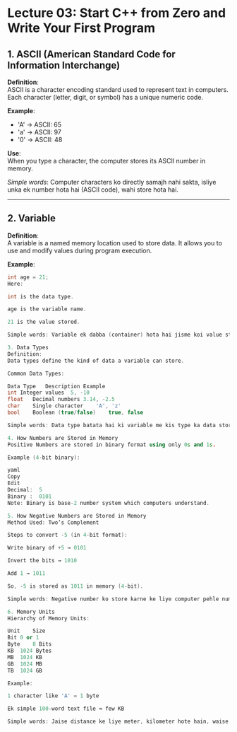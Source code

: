 # Lecture 03: Start C++ from Zero and Write Your First Program

## 1. ASCII (American Standard Code for Information Interchange)

**Definition**:  
ASCII is a character encoding standard used to represent text in computers. Each character (letter, digit, or symbol) has a unique numeric code.

**Example**:
- 'A' → ASCII: 65  
- 'a' → ASCII: 97  
- '0' → ASCII: 48

**Use**:  
When you type a character, the computer stores its ASCII number in memory.

*Simple words*: Computer characters ko directly samajh nahi sakta, isliye unka ek number hota hai (ASCII code), wahi store hota hai.

---

## 2. Variable

**Definition**:  
A variable is a named memory location used to store data. It allows you to use and modify values during program execution.

**Example**:
```cpp
int age = 21;
Here:

int is the data type.

age is the variable name.

21 is the value stored.

Simple words: Variable ek dabba (container) hota hai jisme koi value store hoti hai, aur us dabbe ka ek naam hota hai jaise age.

3. Data Types
Definition:
Data types define the kind of data a variable can store.

Common Data Types:

Data Type	Description	Example
int	Integer values	5, -10
float	Decimal numbers	3.14, -2.5
char	Single character	'A', 'z'
bool	Boolean (true/false)	true, false

Simple words: Data type batata hai ki variable me kis type ka data store hoga — number, character ya true/false.

4. How Numbers are Stored in Memory
Positive Numbers are stored in binary format using only 0s and 1s.

Example (4-bit binary):

yaml
Copy
Edit
Decimal:  5
Binary :  0101
Note: Binary is base-2 number system which computers understand.

5. How Negative Numbers are Stored in Memory
Method Used: Two’s Complement

Steps to convert -5 (in 4-bit format):

Write binary of +5 → 0101

Invert the bits → 1010

Add 1 → 1011

So, -5 is stored as 1011 in memory (4-bit).

Simple words: Negative number ko store karne ke liye computer pehle number ka ulta karta hai aur fir usme 1 jod deta hai — is method ko two’s complement kehte hain.

6. Memory Units
Hierarchy of Memory Units:

Unit	Size
Bit	0 or 1
Byte	8 Bits
KB	1024 Bytes
MB	1024 KB
GB	1024 MB
TB	1024 GB

Example:

1 character like 'A' = 1 byte

Ek simple 100-word text file ≈ few KB

Simple words: Jaise distance ke liye meter, kilometer hote hain, waise computer memory ke liye byte, KB, MB hote hain.